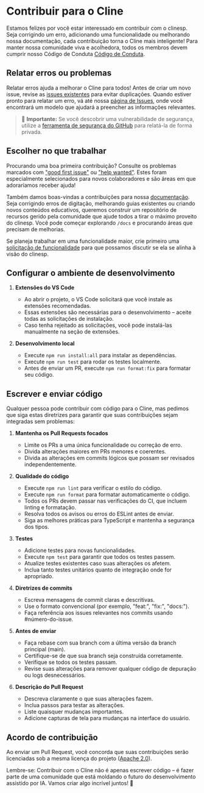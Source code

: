 # Contribuir para o Cline

Estamos felizes por você estar interessado em contribuir com o clinesp. Seja corrigindo um erro, adicionando uma funcionalidade ou melhorando nossa documentação, cada contribuição torna o Cline mais inteligente! Para manter nossa comunidade viva e acolhedora, todos os membros devem cumprir nosso Código de Conduta [Código de Conduta](CODE_OF_CONDUCT.md).

## Relatar erros ou problemas

Relatar erros ajuda a melhorar o Cline para todos! Antes de criar um novo issue, revise as [issues existentes](https://github.com/cline/cline/issues) para evitar duplicações. Quando estiver pronto para relatar um erro, vá até nossa [página de Issues](https://github.com/cline/cline/issues/new/choose), onde você encontrará um modelo que ajudará a preencher as informações relevantes.

<blockquote class='warning-note'>
    🔐 <b>Importante:</b> Se você descobrir uma vulnerabilidade de segurança, utilize a <a href="https://github.com/cline/cline/security/advisories/new">ferramenta de segurança do GitHub</a> para relatá-la de forma privada.
</blockquote>

## Escolher no que trabalhar

Procurando uma boa primeira contribuição? Consulte os problemas marcados com ["good first issue"](https://github.com/cline/cline/labels/good%20first%20issue) ou ["help wanted"](https://github.com/cline/cline/labels/help%20wanted). Estes foram especialmente selecionados para novos colaboradores e são áreas em que adoraríamos receber ajuda!

Também damos boas-vindas a contribuições para nossa [documentação](https://github.com/cline/cline/tree/main/docs). Seja corrigindo erros de digitação, melhorando guias existentes ou criando novos conteúdos educativos, queremos construir um repositório de recursos gerido pela comunidade que ajude todos a tirar o máximo proveito do clinesp. Você pode começar explorando `/docs` e procurando áreas que precisam de melhorias.

Se planeja trabalhar em uma funcionalidade maior, crie primeiro uma [solicitação de funcionalidade](https://github.com/cline/cline/discussions/categories/feature-requests?discussions_q=is%3Aopen+category%3A%22Feature+Requests%22+sort%3Atop) para que possamos discutir se ela se alinha à visão do clinesp.

## Configurar o ambiente de desenvolvimento

1. **Extensões do VS Code**

    - Ao abrir o projeto, o VS Code solicitará que você instale as extensões recomendadas.
    - Essas extensões são necessárias para o desenvolvimento – aceite todas as solicitações de instalação.
    - Caso tenha rejeitado as solicitações, você pode instalá-las manualmente na seção de extensões.

2. **Desenvolvimento local**
    - Execute `npm run install:all` para instalar as dependências.
    - Execute `npm run test` para rodar os testes localmente.
    - Antes de enviar um PR, execute `npm run format:fix` para formatar seu código.

## Escrever e enviar código

Qualquer pessoa pode contribuir com código para o Cline, mas pedimos que siga estas diretrizes para garantir que suas contribuições sejam integradas sem problemas:

1. **Mantenha os Pull Requests focados**

    - Limite os PRs a uma única funcionalidade ou correção de erro.
    - Divida alterações maiores em PRs menores e coerentes.
    - Divida as alterações em commits lógicos que possam ser revisados independentemente.

2. **Qualidade do código**

    - Execute `npm run lint` para verificar o estilo do código.
    - Execute `npm run format` para formatar automaticamente o código.
    - Todos os PRs devem passar nas verificações do CI, que incluem linting e formatação.
    - Resolva todos os avisos ou erros do ESLint antes de enviar.
    - Siga as melhores práticas para TypeScript e mantenha a segurança dos tipos.

3. **Testes**

    - Adicione testes para novas funcionalidades.
    - Execute `npm test` para garantir que todos os testes passem.
    - Atualize testes existentes caso suas alterações os afetem.
    - Inclua tanto testes unitários quanto de integração onde for apropriado.

4. **Diretrizes de commits**

    - Escreva mensagens de commit claras e descritivas.
    - Use o formato convencional (por exemplo, "feat:", "fix:", "docs:").
    - Faça referência aos issues relevantes nos commits usando #número-do-issue.

5. **Antes de enviar**

    - Faça rebase com sua branch com a última versão da branch principal (main).
    - Certifique-se de que sua branch seja construída corretamente.
    - Verifique se todos os testes passam.
    - Revise suas alterações para remover qualquer código de depuração ou logs desnecessários.

6. **Descrição do Pull Request**
    - Descreva claramente o que suas alterações fazem.
    - Inclua passos para testar as alterações.
    - Liste quaisquer mudanças importantes.
    - Adicione capturas de tela para mudanças na interface do usuário.

## Acordo de contribuição

Ao enviar um Pull Request, você concorda que suas contribuições serão licenciadas sob a mesma licença do projeto ([Apache 2.0](LICENSE)).

Lembre-se: Contribuir com o Cline não é apenas escrever código – é fazer parte de uma comunidade que está moldando o futuro do desenvolvimento assistido por IA. Vamos criar algo incrível juntos! 🚀

